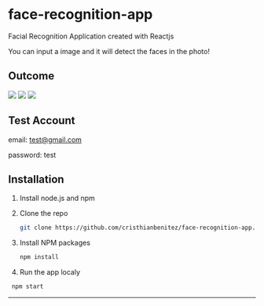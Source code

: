 # face-recognition-app

Facial Recognition Application created with Reactjs

You can input a image and it will detect the faces in the photo!

## Outcome

![](https://i.ibb.co/Wf5f4z6/screencapture-face-recognition-web-vercel-app-2021-12-19-13-38-38.png)
![](https://i.ibb.co/Bq2nqCn/screencapture-face-recognition-web-vercel-app-2021-12-19-13-36-03.png)
![](https://i.ibb.co/3yC9XW1/screencapture-face-recognition-web-vercel-app-2021-12-19-13-37-47.png)


## Test Account

email: test@gmail.com

password: test

## Installation

1. Install node.js and npm
2. Clone the repo

   ```sh
   git clone https://github.com/cristhianbenitez/face-recognition-app.git
   ```

3. Install NPM packages

   ```sh
   npm install
   ```

4. Run the app localy

```sh
 npm start
```

---
